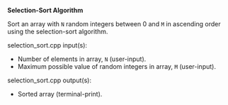 **Selection-Sort Algorithm**

Sort an array with `N` random integers between 0 and `M` in ascending order using the selection-sort algorithm.

selection_sort.cpp input(s):
   - Number of elements in array, `N` (user-input).
   - Maximum possible value of random integers in array, `M` (user-input).

selection_sort.cpp output(s):
   - Sorted array (terminal-print).
